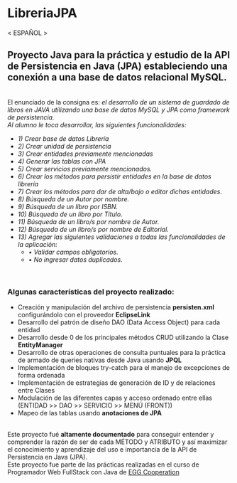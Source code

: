 # LibreriaJPA
< ESPAÑOL >
<h2>Proyecto Java para la práctica y estudio de la API de Persistencia en Java (JPA) estableciendo una conexión a una base de datos relacional MySQL.</h2>
<br>
El enunciado de la consigna es: <i>el desarrollo de un sistema de guardado de libros en JAVA 
utilizando una base de datos MySQL y JPA como framework de persistencia. <br>
Al alumno le toca desarrollar, las siguientes funcionalidades: 
  <ul>
<li>1) Crear base de datos Librería</li>
<li>2) Crear unidad de persistencia</li>
<li>3) Crear entidades previamente mencionadas</li>
<li>4) Generar las tablas con JPA</li>
<li>5) Crear servicios previamente mencionados.</li>
<li>6) Crear los métodos para persistir entidades en la base de datos librería</li>
<li>7) Crear los métodos para dar de alta/bajo o editar dichas entidades.</li>
<li>8) Búsqueda de un Autor por nombre.</li>
<li>9) Búsqueda de un libro por ISBN.</li>
<li>10) Búsqueda de un libro por Título.</li>
<li>11) Búsqueda de un libro/s por nombre de Autor.</li>
<li>12) Búsqueda de un libro/s por nombre de Editorial.</li>
<li>13) Agregar las siguientes validaciones a todas las funcionalidades de la aplicación:
  <ul>
<li>• Validar campos obligatorios.</li>
<li>• No ingresar datos duplicados.</li>
  </ul>
  </li>
  </ul>
</i>
<br>
<h3>Algunas características del proyecto realizado:</h3>
<ul>
  <li>Creación y manipulación del archivo de persistencia <strong>persisten.xml</strong> configurándolo con el proveedor <strong>EclipseLink</strong></li>
  <li>Desarrollo del patrón de diseño DAO (Data Access Object) para cada entidad</li>
  <li>Desarrollo desde 0 de los principales métodos CRUD utilizando la Clase <strong>EntityManager</strong></li>
  <li>Desarrollo de otras operaciones de consulta puntuales para la práctica de armado de queries nativas desde Java usando <strong>JPQL</strong></li>
  <li>Implementación de bloques try-catch para el manejo de excepciones de forma ordenada</li>
  <li>Implementación de estrategias de generación de ID y de relaciones entre Clases</li>
  <li>Modulación de las diferentes capas y acceso ordenado entre ellas (ENTIDAD >> DAO >> SERVICIO >> MENÚ (FRONT))</li>
  <li>Mapeo de las tablas usando <strong>anotaciones de JPA</strong></li>
</ul>
<br>
Este proyecto fué <strong>altamente documentado</strong> para conseguir entender y comprender la razón de ser de cada MÉTODO y ATRIBUTO y así maximizar el
conocimiento y aprendizaje del uso e importancia de la API de Persistencia en Java (JPA).

<br>
Este proyecto fue parte de las prácticas realizadas en el curso de Programador Web FullStack con Java de <a href="https://www.linkedin.com/company/eggcooperation/" target="blank_">EGG Cooperation</a>
